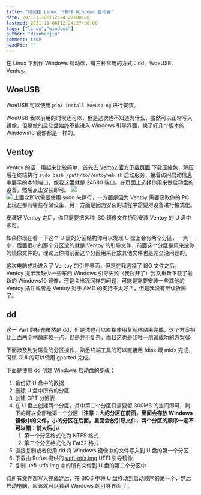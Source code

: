 ```yaml
---
title: "如何在 Linux 下制作 Windows 启动器"
date: 2021-11-06T12:24:27+08:00
lastmod: 2021-11-06T12:24:27+08:00
tags: ["linux","windows"]
author: "dianbanjiu"
comment: true
headPic: ""
---
```


在 Linux 下制作 Windows 启动盘，有三种常用的方式：dd、WoeUSB、Ventoy。  

## WoeUSB

WoeUSB 可以使用 `pip3 install WoeUsb-ng` 进行安装。  

WoeUSB 我以前用的时候还可以，但是这次也不知道为什么，虽然可以正常写入镜像，但是做的启动盘始终不能进入 Windows 引导界面，换了好几个版本的 Windows10 镜像都是一样的。

## Ventoy
Ventoy 的话，用起来比较简单，首先去 [Ventoy 官方下载页面](https://www.ventoy.net/en/download.html) 下载压缩包，解压后在终端执行 `sudo bash /path/to/VentoyWeb.sh` 启动服务，接着访问启动信息中展示的本地端口，像我这里就是 24680 端口。在页面上选择你用来做启动盘的设备，然后点击安装即可。
![](https://i.imgur.com/cH5zfZ3.png)  
![](https://i.imgur.com/F0b0m9S.png)
上面之所以需要使用 sudo 来运行，一方面是因为 Ventoy 需要获取你的 PC 上现在都有哪些存储设备，另一方面是因为安装的过程中需要对设备进行格式化。  

安装好 Ventoy 之后，你只需要把各种 ISO 镜像文件扔到安装 Ventoy 的 U 盘中即可。  

如果你现在看一下这个 U 盘的分区结构你可以发现 U 盘上会有两个分区，一大一小，后面很小的那个分区放的就是 Ventoy 的引导文件，前面这个分区是用来放你的镜像文件的，理论上你把前面这个分区用来存放其他文件也是完全没问题的。

这次电脑成功进入了 Ventoy 的引导界面，但是在我选择了 ISO 文件之后，Ventoy 提示我缺少一些东西 Windows 引导失败（我裂开了）我又重新下载了最新的 Windows10 镜像，还是会出现同样的问题，可能是需要安装一些其他的 Ventoy 插件或者是 Ventoy 对于 AMD 的支持不太好？，但是我没有继续折腾了。  

## dd
这一 Part 的标题虽然是 dd，但是你也可以直接使用复制粘贴来完成，这个方案相比上面两个稍微麻烦一点，但是并不复杂，而且这也是我唯一测试成功的方案😭

下面涉及到对磁盘的分区操作，熟悉终端工具的可以直接用 fdisk 跟 mkfs 完成，习惯 GUI 的可以使用 gparted 完成。

下面是使用 dd 创建 Windows 启动盘的步骤：  
1. 备份好 U 盘中的数据
2. 删除 U 盘中所有的分区
3. 创建 GPT 分区表
4. 在 U 盘上创建两个分区，其中第二个分区只需要留 300MB 的空间即可，剩下的可以全部给第一个分区（**注意：大的分区在前面，里面会存放 Windows 镜像中的文件，小的分区在后面，里面会放引导文件，两个分区的顺序一定不可以错：前大后小**）  
   1. 第一个分区格式化为 NTFS 格式
   2. 第二个分区格式化为 Fat32 格式
5. 直接复制或者使用 dd 将 Windows 镜像中的文件写入到 U 盘的第一个分区
6. 下载由 Rufus 提供的 [uefi-ntfs.img](https://github.com/pbatard/rufus/blob/master/res/uefi/uefi-ntfs.img) UEFI 引导镜像
7. 复制 uefi-utfs.img 中的所有文件到 U 盘的第二个分区中

待所有文件都写入完成之后，在 BIOS 中将 U 盘移动到启动顺序的第一个，然后启动电脑，应该就可以看到 Windows 的引导界面了。